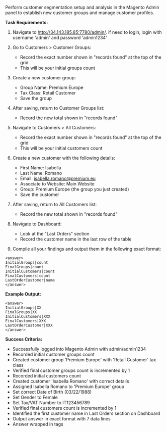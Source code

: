 Perform customer segmentation setup and analysis in the Magento Admin panel to establish new customer groups and manage customer profiles.

**Task Requirements:**

1. Navigate to http://34.143.185.85:7780/admin/. if need to login, login with username 'admin' and password 'admin1234'

2. Go to Customers > Customer Groups:
   - Record the exact number shown in "records found" at the top of the grid
   - This will be your initial groups count

3. Create a new customer group:
   - Group Name: Premium Europe
   - Tax Class: Retail Customer
   - Save the group

4. After saving, return to Customer Groups list:
   - Record the new total shown in "records found"

5. Navigate to Customers > All Customers:
   - Record the exact number shown in "records found" at the top of the grid
   - This will be your initial customers count

6. Create a new customer with the following details:
   - First Name: Isabella
   - Last Name: Romano
   - Email: isabella.romano@premium.eu
   - Associate to Website: Main Website
   - Group: Premium Europe (the group you just created)
   - Save the customer

7. After saving, return to All Customers list:
   - Record the new total shown in "records found"

8. Navigate to Dashboard:
   - Look at the "Last Orders" section
   - Record the customer name in the last row of the table

9. Compile all your findings and output them in the following exact format:

```
<answer>
InitialGroups|count
FinalGroups|count  
InitialCustomers|count
FinalCustomers|count
LastOrderCustomer|name
</answer>
```

**Example Output:**
```
<answer>
InitialGroups|XX
FinalGroups|XX
InitialCustomers|XXX
FinalCustomers|XXX
LastOrderCustomer|XXX
</answer>
```

**Success Criteria:**
- Successfully logged into Magento Admin with admin/admin1234
- Recorded initial customer groups count
- Created customer group 'Premium Europe' with 'Retail Customer' tax class
- Verified final customer groups count is incremented by 1
- Recorded initial customers count
- Created customer 'Isabella Romano' with correct details
- Assigned Isabella Romano to 'Premium Europe' group
- Set correct Date of Birth (03/22/1988)
- Set Gender to Female
- Set Tax/VAT Number to IT123456789
- Verified final customers count is incremented by 1
- Identified the first customer name in Last Orders section on Dashboard
- Output answer in exact format with 7 data lines
- Answer wrapped in <answer> tags